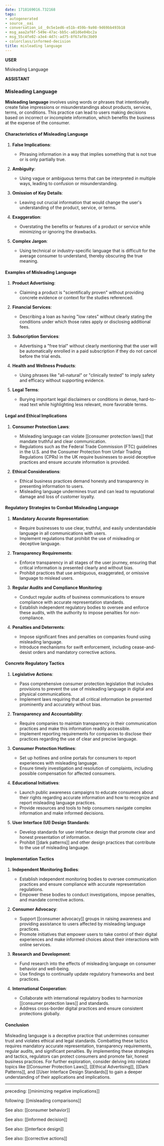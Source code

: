 ```yaml
---
date: 1718169016.732168
tags:
- autogenerated
- source__oai
- conversation_id__0c5e1ed6-e51b-459b-9a98-9d69bb493b18
- msg_aaa2af6f-549e-47ac-bb5c-a81d6e04bc2a
- msg_55c4fe02-a3e4-4d7c-ad75-8f67af8c3b09
- colorclass/informed-decision
title: misleading language
---
```


**USER**

Misleading Language


**ASSISTANT**

### Misleading Language

**Misleading language** involves using words or phrases that intentionally create false impressions or misunderstandings about products, services, terms, or conditions. This practice can lead to users making decisions based on incorrect or incomplete information, which benefits the business at the expense of the consumer.

#### Characteristics of Misleading Language

1. **False Implications**:
   - Phrasing information in a way that implies something that is not true or is only partially true.
   
2. **Ambiguity**:
   - Using vague or ambiguous terms that can be interpreted in multiple ways, leading to confusion or misunderstanding.
   
3. **Omission of Key Details**:
   - Leaving out crucial information that would change the user's understanding of the product, service, or terms.
   
4. **Exaggeration**:
   - Overstating the benefits or features of a product or service while minimizing or ignoring the drawbacks.
   
5. **Complex Jargon**:
   - Using technical or industry-specific language that is difficult for the average consumer to understand, thereby obscuring the true meaning.

#### Examples of Misleading Language

1. **Product Advertising**:
   - Claiming a product is "scientifically proven" without providing concrete evidence or context for the studies referenced.
   
2. **Financial Services**:
   - Describing a loan as having "low rates" without clearly stating the conditions under which those rates apply or disclosing additional fees.
   
3. **Subscription Services**:
   - Advertising a "free trial" without clearly mentioning that the user will be automatically enrolled in a paid subscription if they do not cancel before the trial ends.
   
4. **Health and Wellness Products**:
   - Using phrases like "all-natural" or "clinically tested" to imply safety and efficacy without supporting evidence.
   
5. **Legal Terms**:
   - Burying important legal disclaimers or conditions in dense, hard-to-read text while highlighting less relevant, more favorable terms.

#### Legal and Ethical Implications

1. **Consumer Protection Laws**:
   - Misleading language can violate [[consumer protection laws]] that mandate truthful and clear communication.
   - Regulations such as the Federal Trade Commission (FTC) guidelines in the U.S. and the Consumer Protection from Unfair Trading Regulations (CPRs) in the UK require businesses to avoid deceptive practices and ensure accurate information is provided.

2. **Ethical Considerations**:
   - Ethical business practices demand honesty and transparency in presenting information to users.
   - Misleading language undermines trust and can lead to reputational damage and loss of customer loyalty.

#### Regulatory Strategies to Combat Misleading Language

1. **Mandatory Accurate Representation**:
   - Require businesses to use clear, truthful, and easily understandable language in all communications with users.
   - Implement regulations that prohibit the use of misleading or deceptive language.

2. **Transparency Requirements**:
   - Enforce transparency in all stages of the user journey, ensuring that critical information is presented clearly and without bias.
   - Prohibit practices that use ambiguous, exaggerated, or omissive language to mislead users.

3. **Regular Audits and Compliance Monitoring**:
   - Conduct regular audits of business communications to ensure compliance with accurate representation standards.
   - Establish independent regulatory bodies to oversee and enforce these audits, with the authority to impose penalties for non-compliance.

4. **Penalties and Deterrents**:
   - Impose significant fines and penalties on companies found using misleading language.
   - Introduce mechanisms for swift enforcement, including cease-and-desist orders and mandatory corrective actions.

#### Concrete Regulatory Tactics

1. **Legislative Actions**:
   - Pass comprehensive consumer protection legislation that includes provisions to prevent the use of misleading language in digital and physical communications.
   - Implement laws requiring that all critical information be presented prominently and accurately without bias.

2. **Transparency and Accountability**:
   - Require companies to maintain transparency in their communication practices and make this information readily accessible.
   - Implement reporting requirements for companies to disclose their practices regarding the use of clear and precise language.

3. **Consumer Protection Hotlines**:
   - Set up hotlines and online portals for consumers to report experiences with misleading language.
   - Ensure timely investigation and resolution of complaints, including possible compensation for affected consumers.

4. **Educational Initiatives**:
   - Launch public awareness campaigns to educate consumers about their rights regarding accurate information and how to recognize and report misleading language practices.
   - Provide resources and tools to help consumers navigate complex information and make informed decisions.

5. **User Interface (UI) Design Standards**:
   - Develop standards for user interface design that promote clear and honest presentation of information.
   - Prohibit [[dark patterns]] and other design practices that contribute to the use of misleading language.

#### Implementation Tactics

1. **Independent Monitoring Bodies**:
   - Establish independent monitoring bodies to oversee communication practices and ensure compliance with accurate representation regulations.
   - Empower these bodies to conduct investigations, impose penalties, and mandate corrective actions.

2. **Consumer Advocacy**:
   - Support [[consumer advocacy]] groups in raising awareness and providing assistance to users affected by misleading language practices.
   - Promote initiatives that empower users to take control of their digital experiences and make informed choices about their interactions with online services.

3. **Research and Development**:
   - Fund research into the effects of misleading language on consumer behavior and well-being.
   - Use findings to continually update regulatory frameworks and best practices.

4. **International Cooperation**:
   - Collaborate with international regulatory bodies to harmonize [[consumer protection laws]] and standards.
   - Address cross-border digital practices and ensure consistent protections globally.

#### Conclusion

Misleading language is a deceptive practice that undermines consumer trust and violates ethical and legal standards. Combatting these tactics requires mandatory accurate representation, transparency requirements, regular audits, and significant penalties. By implementing these strategies and tactics, regulators can protect consumers and promote fair, honest business practices. For further exploration, consider delving into related topics like [[Consumer Protection Laws]], [[Ethical Advertising]], [[Dark Patterns]], and [[User Interface Design Standards]] to gain a deeper understanding of their applications and implications.


---

preceding: [[minimizing negative implications]]  


following: [[misleading comparisons]]

See also: [[consumer behavior]]


See also: [[informed decision]]


See also: [[interface design]]


See also: [[corrective actions]]